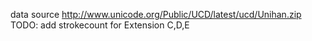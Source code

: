 data source
<http://www.unicode.org/Public/UCD/latest/ucd/Unihan.zip>
TODO: add strokecount for Extension C,D,E